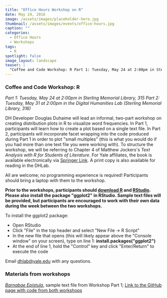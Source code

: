 ```yaml
---
title: "Office Hours Workshop on R"
date: May 24, 2016
image: /assets/images/placeholder-hero.jpg
thumbnail: /assets/images/events/office-hours.jpg
caption: ""
categories: 
  - Office Hours
  - Workshops
tags:
  - R
spotlight: false 
image_layout: landscape
teaser: |
  "Coffee and Code Workshop: R Part 1: Tuesday, May 24 at 2:00pm in Sterling Memorial Library, 315 Part 2: Tuesday, May 31 at 2:00pm in the Digital Humanities Lab (Sterling Memorial Library, 316) DH..."
---
```


### Coffee and Code Workshop: R
*Part 1: Tuesday, May 24 at 2:00pm in Sterling Memorial Library, 315*
*Part 2: Tuesday, May 31 at 2:00pm in the Digital Humanities Lab (Sterling Memorial Library, 316)*

DH Developer Douglas Duhaime will lead an informal, two-part workshop on creating distribution plots in R to visualize word frequencies. In Part 1, participants will learn how to create a plot based on a single text file. In Part 2, participants will incorporate facet wrapping into the code produced during Part 1 in order to plot "small multiples" (this is what you would do if you had more than one text file you were working with). To structure the workshop, we will be referring to Chapter 4 of Matthew Jockers's *Text Analysis with R for Students of Literature*. For Yale affiliates, the book is available electronically via [Springer Link](http://link.springer.com/book/10.1007%2F978-3-319-03164-4). A print copy is also available for reading in the DHLab.
   
All are welcome; no programming experience is required! Participants should bring a laptop with them to the workshop.
   
**Prior to the workshops, participants should [download R](https://cran.r-project.org/) and [RStudio](http://www.rstudio.com/). Please also install the package "ggplot2" in RStudio. Sample text files will be provided, but participants are encouraged to work with their own data during the week between the two workshops.**
   
To install the ggplot2 package:
 * Open RStudio
 * Click "File" in the top header and select "New File -> R Script"
 * In the new file that opens (this will likely appear above the "Console window" on your screen), type on line 1: **install.packages("ggplot2")**
 * At the end of line 1, hold the "Control" key and click "Enter/Return" to execute the code

Email [dhlab@yale.edu](mailto:dhlab@yale.edu) with any questions.
    
### Materials from workshops

[*Barnabae Epistula*](http://raw.githubusercontent.com/PerseusDL/canonical-greekLit/26d100268562586bfd45296500f15ae229389a83/data/tlg1216/tlg001/tlg1216.tlg001.perseus-grc1.xml), sample text file from Workshop Part 1; [Link to the GitHub page with code from both workshops](https://github.com/YaleDHLab/lab-workshops)